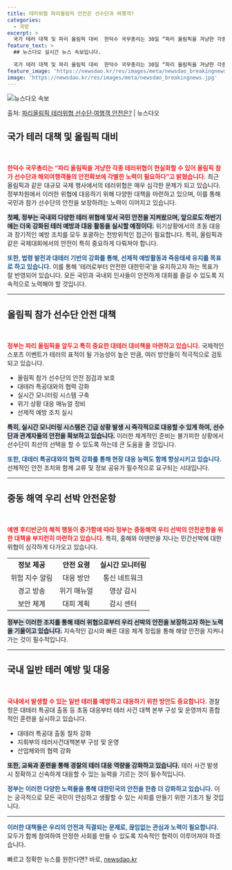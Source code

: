 ```yaml
---
title: 테러위협 파리올림픽 안전은 선수단과 여행객?
categories:
  - 국방
excerpt: >
  국가 테러 대책 및 파리 올림픽 대비  한덕수 국무총리는 30일 “파리 올림픽을 겨냥한 각종 테러위협이 현실…
feature_text: >
  ## 뉴스다오 실시간 뉴스 속보입니다.

  국가 테러 대책 및 파리 올림픽 대비  한덕수 국무총리는 30일 “파리 올림픽을 겨냥한 각종 테러위협이 현실…
feature_image: 'https://newsdao.kr/res/images/meta/newsdao_breakingnews.jpg'
image: 'https://newsdao.kr/res/images/meta/newsdao_breakingnews.jpg'
---
```


![뉴스다오 속보](https://newsdao.kr/res/images/meta/newsdao_breakingnews.jpg)

<p>출처: <a href="https://newsdao.kr/5132" rel="dofollow">파리올림픽 테러위협 선수단·여행객 안전은?</a> | 뉴스다오</p>

<h2 data-ke-size="size26">국가 테러 대책 및 올림픽 대비</h2>
<p data-ke-size="size16">&nbsp;</p>
<b><span style="color: #ee2323;">한덕수 국무총리는 “파리 올림픽을 겨냥한 각종 테러위협이 현실화할 수 있어 올림픽 참가 선수단과 해외여행객들의 안전확보에 각별한 노력이 필요하다”고 밝혔습니다.</span></b> 최근 올림픽과 같은 대규모 국제 행사에서의 테러위협은 매우 심각한 문제가 되고 있습니다. 정부차원에서 이러한 위협에 대응하기 위해 다양한 대책을 마련하고 있으며, 이를 통해 국민과 참가 선수단의 안전을 보장하려는 노력이 이어지고 있습니다. 

<b><span style="background-color: #21538527;">첫째, 정부는 국내외 다양한 테러 위협에 맞서 국민 안전을 지켜왔으며, 앞으로도 하반기에는 더욱 강화된 테러 예방과 대응 활동을 실시할 예정이다.</span></b> 위기상황에서의 초동 대응과 장기적인 예방 조치를 모두 포괄하는 전방위적인 접근이 필요합니다. 특히, 올림픽과 같은 국제대회에서의 안전이 특히 중요하게 다뤄져야 합니다.

<b><span style="color: #1a5490;">또한, 법령 발전과 대테러 기반의 강화를 통해, 선제적 예방활동과 즉응태세 유지를 목표로 하고 있습니다.</span></b> 이를 통해 '테러로부터 안전한 대한민국'을 유지하고자 하는 목표가 잘 반영되어 있습니다. 모든 국민과 국내외 인사들이 안전하게 대회를 즐길 수 있도록 지속적으로 노력해야 할 것입니다.

<hr>

<h2 data-ke-size="size26">올림픽 참가 선수단 안전 대책</h2>
<p data-ke-size="size16">&nbsp;</p>
<b><span style="color: #ee2323;">정부는 파리 올림픽을 앞두고 특히 중요한 대테러 대비책을 마련하고 있습니다.</span></b> 국제적인 스포츠 이벤트가 테러의 표적이 될 가능성이 높은 만큼, 여러 방안들이 적극적으로 검토되고 있습니다. 

<ul>
    <li>올림픽 참가 선수단의 안전 점검과 보호</li>
    <li>대테러 특공대와의 협력 강화</li>
    <li>실시간 모니터링 시스템 구축</li>
    <li>위기 상황 대응 매뉴얼 정비</li>
    <li>선제적 예방 조치 실시</li>
</ul>

<b><span style="background-color: #21538527;">특히, 실시간 모니터링 시스템은 긴급 상황 발생 시 즉각적으로 대응할 수 있게 하여, 선수단과 관계자들의 안전을 확보하고 있습니다.</span></b> 이러한 체계적인 준비는 불가피한 상황에서 선수단이 최선의 선택을 할 수 있도록 하는데 큰 도움을 줄 것입니다.

<b><span style="color: #1a5490;">또한, 대테러 특공대와의 협력 강화를 통해 현장 대응 능력도 함께 향상시키고 있습니다.</span></b> 선제적인 안전 조치와 함께 교류 및 정보 공유가 필수적으로 요구되는 시대입니다. 

<hr>

<h2 data-ke-size="size26">중동 해역 우리 선박 안전운항</h2>
<p data-ke-size="size16">&nbsp;</p>
<b><span style="color: #ee2323;">예멘 후티반군의 해적 행동이 증가함에 따라 정부는 중동해역 우리 선박의 안전운항을 위한 대책을 부지런히 마련하고 있습니다.</span></b> 특히, 홍해와 아덴만을 지나는 민간선박에 대한 위협이 심각하게 다가오고 있습니다. 

<table style="width: 100%; border-collapse: collapse;">
    <tr>
        <td style="text-align: center; height: 17px;"><b>정보 제공</b></td>
        <td style="text-align: center; height: 17px;"><b>안전 요령</b></td>
        <td style="text-align: center; height: 17px;"><b>실시간 모니터링</b></td>
    </tr>
    <tr>
        <td style="text-align: center; height: 17px;">위험 지수 알림</td>
        <td style="text-align: center; height: 17px;">대응 방안</td>
        <td style="text-align: center; height: 17px;">통신 네트워크</td>
    </tr>
    <tr>
        <td style="text-align: center; height: 17px;">경고 방송</td>
        <td style="text-align: center; height: 17px;">위기 매뉴얼</td>
        <td style="text-align: center; height: 17px;">영상 감시</td>
    </tr>
    <tr>
        <td style="text-align: center; height: 17px;">보안 체계</td>
        <td style="text-align: center; height: 17px;">대피 계획</td>
        <td style="text-align: center; height: 17px;">감시 센터</td>
    </tr>
</table>

<b><span style="background-color: #21538527;">정부는 이러한 조치를 통해 테러 위협으로부터 우리 선박의 안전을 보장하고자 하는 노력을 기울이고 있습니다.</span></b> 지속적인 감시와 빠른 대응 체계 정립을 통해 해양 안전을 지켜나가는 것이 필수적입니다. 

<hr>

<h2 data-ke-size="size26">국내 일반 테러 예방 및 대응</h2>
<p data-ke-size="size16">&nbsp;</p>
<b><span style="color: #ee2323;">국내에서 발생할 수 있는 일반 테러를 예방하고 대응하기 위한 방안도 중요합니다.</span></b> 경찰청은 대테러 특공대 출동 등 초동 대응부터 테러 사건 대책 본부 구성 및 운영까지 종합적인 훈련을 실시하고 있습니다. 

<ul>
    <li>대테러 특공대 출동 절차 강화</li>
    <li>지휘부의 테러사건대책본부 구성 및 운영</li>
    <li>산업체와의 협력 강화</li>
</ul>

<b><span style="background-color: #21538527;">또한, 교육과 훈련을 통해 경찰의 테러 대응 역량을 강화하고 있습니다.</span></b> 테러 사건 발생 시 정확하고 신속하게 대응할 수 있는 능력을 기르는 것이 필수적입니다. 

<b><span style="color: #1a5490;">정부는 이러한 다양한 노력들을 통해 대한민국의 안전을 한층 더 강화하고 있습니다.</span></b> 이는 궁극적으로 모든 국민이 안심하고 생활할 수 있는 사회를 만들기 위한 기초가 될 것입니다.

<hr>

<b><span style="color: #1a5490;">이러한 대책들은 우리의 안전과 직결되는 문제로, 끊임없는 관심과 노력이 필요합니다.</span></b> 모두가 함께 참여하여 안정한 사회를 만들 수 있도록 지속적인 협력이 이루어져야 하겠습니다. 

<p data-ke-size="size16"></p> 

빠르고 정확한 뉴스를 원한다면? 바로, <a href="https://newsdao.kr" rel="dofollow">newsdao.kr</a>



